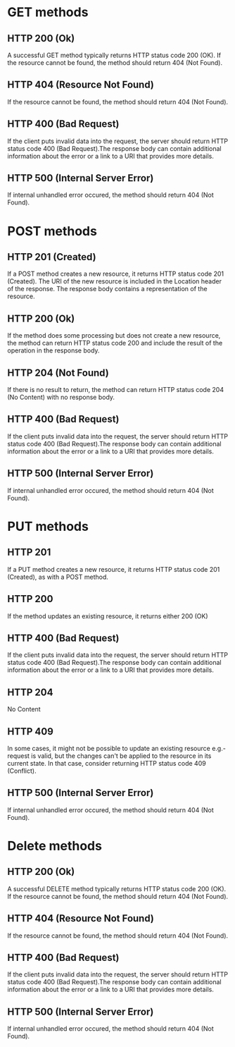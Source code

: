 
# GET methods

## HTTP 200 (Ok)
A successful GET method typically returns HTTP status code 200 (OK). If the resource cannot be found, the method should return 404 (Not Found).

## HTTP 404 (Resource Not Found)
If the resource cannot be found, the method should return 404 (Not Found).

## HTTP 400 (Bad Request)
If the client puts invalid data into the request, the server should return HTTP status code 400 (Bad Request).The response body can contain additional information about the error or a link to a URI that provides more details.

## HTTP 500 (Internal Server Error)
If internal unhandled error occured, the method should return 404 (Not Found).

# POST methods

## HTTP 201 (Created)
If a POST method creates a new resource, it returns HTTP status code 201 (Created). The URI of the new resource is included in the Location header of the response. The response body contains a representation of the resource.

## HTTP 200 (Ok)

If the method does some processing but does not create a new resource, the method can return HTTP status code 200 and include the result of the operation in the response body.

## HTTP 204 (Not Found)
If there is no result to return, the method can return HTTP status code 204 (No Content) with no response body.

## HTTP 400 (Bad Request)
If the client puts invalid data into the request, the server should return HTTP status code 400 (Bad Request).The response body can contain additional information about the error or a link to a URI that provides more details.

## HTTP 500 (Internal Server Error)
If internal unhandled error occured, the method should return 404 (Not Found).

# PUT methods

## HTTP 201
If a PUT method creates a new resource, it returns HTTP status code 201 (Created), as with a POST method.

## HTTP 200
If the method updates an existing resource, it returns either 200 (OK)

## HTTP 400 (Bad Request)
If the client puts invalid data into the request, the server should return HTTP status code 400 (Bad Request).The response body can contain additional information about the error or a link to a URI that provides more details.

## HTTP 204
No Content

## HTTP 409
In some cases, it might not be possible to update an existing resource e.g.-request is valid, but the changes can't be applied to the resource in its current state. In that case, consider returning HTTP status code 409 (Conflict).

## HTTP 500 (Internal Server Error)
If internal unhandled error occured, the method should return 404 (Not Found).

# Delete methods

## HTTP 200 (Ok)
A successful DELETE method typically returns HTTP status code 200 (OK). If the resource cannot be found, the method should return 404 (Not Found).

## HTTP 404 (Resource Not Found)
If the resource cannot be found, the method should return 404 (Not Found).

## HTTP 400 (Bad Request)
If the client puts invalid data into the request, the server should return HTTP status code 400 (Bad Request).The response body can contain additional information about the error or a link to a URI that provides more details.

## HTTP 500 (Internal Server Error)
If internal unhandled error occured, the method should return 404 (Not Found).
